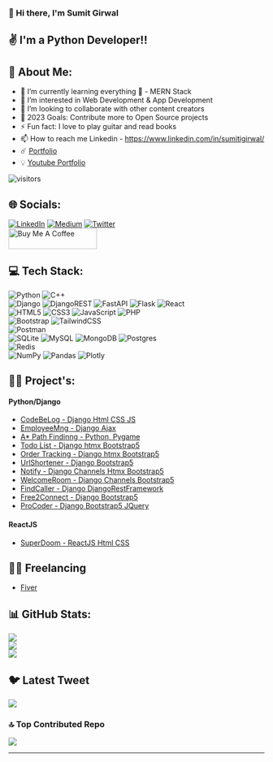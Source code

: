 ### 👋 Hi there, I'm Sumit Girwal
## ✌️ I'm a Python Developer!!
## 💫 About Me: 
- 🌱 I’m currently learning everything 🤣 - MERN Stack
- 👀 I’m interested in Web Development & App Development
- 🤝 I’m looking to collaborate with other content creators
- 🥅 2023 Goals: Contribute more to Open Source projects
- ⚡ Fun fact: I love to play guitar and read books
- 📫 How to reach me Linkedin - https://www.linkedin.com/in/sumitigirwal/
- ☄️ [Portfolio](https://sumitgirwal.github.io/portfolio/)
- 💡 [Youtube Portfolio](https://sumitgirwal.github.io/YoutubePortfolio/)


![visitors](https://visitor-badge.laobi.icu/badge?page_id=sumitgirwal.sumitgirwal)



## 🌐 Socials:
[![LinkedIn](https://img.shields.io/badge/LinkedIn-%230077B5.svg?logo=linkedin&logoColor=white)](https://linkedin.com/in/sumitgirwal) [![Medium](https://img.shields.io/badge/Medium-12100E?logo=medium&logoColor=white)](https://medium.com/@devsumitg) [![Twitter](https://img.shields.io/badge/Twitter-%231DA1F2.svg?logo=Twitter&logoColor=white)](https://twitter.com/devsumitg) 
<br/>
<a href="https://www.buymeacoffee.com/devsumitg" target="_blank"><img src="https://cdn.buymeacoffee.com/buttons/default-orange.png" alt="Buy Me A Coffee" height="41" width="174"></a>



## 💻 Tech Stack:
![Python](https://img.shields.io/badge/python-3670A0?style=for-the-badge&logo=python&logoColor=ffdd54) ![C++](https://img.shields.io/badge/c++-%2300599C.svg?style=for-the-badge&logo=c%2B%2B&logoColor=white) <br />
![Django](https://img.shields.io/badge/django-%23092E20.svg?style=for-the-badge&logo=django&logoColor=white) ![DjangoREST](https://img.shields.io/badge/DJANGO-REST-ff1709?style=for-the-badge&logo=django&logoColor=white&color=ff1709&labelColor=gray) ![FastAPI](https://img.shields.io/badge/FastAPI-005571?style=for-the-badge&logo=fastapi) ![Flask](https://img.shields.io/badge/flask-%23000.svg?style=for-the-badge&logo=flask&logoColor=white) ![React](https://img.shields.io/badge/react-%2320232a.svg?style=for-the-badge&logo=react&logoColor=%2361DAFB) <br />
![HTML5](https://img.shields.io/badge/html5-%23E34F26.svg?style=for-the-badge&logo=html5&logoColor=white) ![CSS3](https://img.shields.io/badge/css3-%231572B6.svg?style=for-the-badge&logo=css3&logoColor=white) ![JavaScript](https://img.shields.io/badge/javascript-%23323330.svg?style=for-the-badge&logo=javascript&logoColor=%23F7DF1E) ![PHP](https://img.shields.io/badge/php-%23777BB4.svg?style=for-the-badge&logo=php&logoColor=white)  <br />
![Bootstrap](https://img.shields.io/badge/bootstrap-%23563D7C.svg?style=for-the-badge&logo=bootstrap&logoColor=white) ![TailwindCSS](https://img.shields.io/badge/tailwindcss-%2338B2AC.svg?style=for-the-badge&logo=tailwind-css&logoColor=white) <br />
![Postman](https://img.shields.io/badge/Postman-FF6C37?style=for-the-badge&logo=postman&logoColor=white) <br />
![SQLite](https://img.shields.io/badge/sqlite-%2307405e.svg?style=for-the-badge&logo=sqlite&logoColor=white) ![MySQL](https://img.shields.io/badge/mysql-%2300f.svg?style=for-the-badge&logo=mysql&logoColor=white) ![MongoDB](https://img.shields.io/badge/MongoDB-%234ea94b.svg?style=for-the-badge&logo=mongodb&logoColor=white) ![Postgres](https://img.shields.io/badge/postgres-%23316192.svg?style=for-the-badge&logo=postgresql&logoColor=white) <br />
![Redis](https://img.shields.io/badge/redis-%23DD0031.svg?style=for-the-badge&logo=redis&logoColor=white)  <br />
![NumPy](https://img.shields.io/badge/numpy-%23013243.svg?style=for-the-badge&logo=numpy&logoColor=white) ![Pandas](https://img.shields.io/badge/pandas-%23150458.svg?style=for-the-badge&logo=pandas&logoColor=white) ![Plotly](https://img.shields.io/badge/Plotly-%233F4F75.svg?style=for-the-badge&logo=plotly&logoColor=white)

## 🧑‍💻 Project's:
#### Python/Django
- [CodeBeLog - Django Html CSS JS](https://github.com/sumitgirwal/CodeBeLog)
- [EmployeeMng - Django Ajax](https://github.com/sumitgirwal/EmployeeMng-Django-Ajax)
- [A* Path Findinng - Python, Pygame](https://github.com/sumitgirwal/A-Star-Path-Find-Algo-Python)
- [Todo List - Django htmx Bootstrap5](https://github.com/sumitgirwal/Todo-List)
- [Order Tracking - Django htmx Bootstrap5](https://github.com/sumitgirwal/OrderTracker)
- [UrlShortener -  Django Bootstrap5](https://github.com/sumitgirwal/UrlShortener)
- [Notify - Django Channels Htmx Bootstrap5](https://github.com/sumitgirwal/Notify)
- [WelcomeRoom - Django Channels Bootstrap5](https://github.com/sumitgirwal/Welcome-Room)
- [FindCaller - Django DjangoRestFramework](https://github.com/sumitgirwal/FindCaller)
- [Free2Connect - Django Bootstrap5](https://github.com/sumitgirwal/Free2Connect)
- [ProCoder - Django Bootstrap5 JQuery](https://github.com/sumitgirwal/ProCoder-Officials)

#### ReactJS
- [SuperDoom - ReactJS Html CSS](https://github.com/sumitgirwal/SuperDoom)


## 👷‍♂️ Freelancing
- [Fiver](https://www.fiverr.com/devaaivin?up_rollout=true)


## 📊 GitHub Stats:
![](https://github-readme-stats.vercel.app/api?username=sumitgirwal&theme=dark&hide_border=false&include_all_commits=true&count_private=true)<br/>
![](https://github-readme-streak-stats.herokuapp.com/?user=sumitgirwal&theme=dark&hide_border=false)<br/>
![](https://github-readme-stats.vercel.app/api/top-langs/?username=sumitgirwal&theme=dark&hide_border=false&include_all_commits=true&count_private=true&layout=compact)

## 🐦 Latest Tweet
[![](https://gtce.itsvg.in/api?username=devsumitg)](https://github.com/VishwaGauravIn/github-twitter-card-embed)

### 🔝 Top Contributed Repo
![](https://github-contributor-stats.vercel.app/api?username=sumitgirwal&limit=5&theme=dark&combine_all_yearly_contributions=true)
 

<!-- Proudly created with GPRM ( https://gprm.itsvg.in ) -->

---
